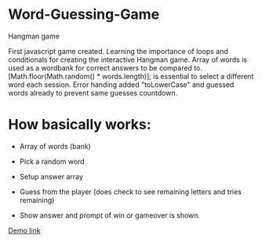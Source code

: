 # Word-Guessing-Game
Hangman game

First javascript game created.
Learning the importance of loops and conditionals for creating the interactive Hangman game.
Array of words is used as a wordbank for correct answers to be compared to.
[Math.floor(Math.random() * words.length)]; is essential to select a different word each session.
Error handing added "toLowerCase" and guessed words already to prevent same guesses countdown.

# How basically works:

* Array of words (bank)

* Pick a random word

* Setup answer array

* Guess from the player (does check to see remaining letters and tries remaining)

* Show answer and prompt of win or gameover is shown.


[Demo link](https://dev-lam.github.io/Word-Guess-Game/)
